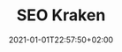 ---
title: "SEO Kraken"
description: "SEO Kraken, ghh dedicated to producing the latest search news, the best guides and how-tos for the SEO and marketer community."
date: 2021-01-01T22:57:50+02:00
publishdate: 2019-07-26
lastmod: 2021-01-01
draft: false
tags:
  - seo
  - tools
  - training
  - backlink
  - social media
  - news
  - content marketing
  - seo audit
  - seo tools
  - link building
  - analytics
  - digital experience
  - local search
  - mobile search
  - toolbox
resources:
- src: "*.jpg"
---